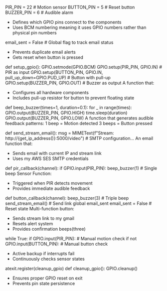 PIR_PIN = 22      # Motion sensor
BUTTON_PIN = 5    # Reset button
BUZZER_PIN = 6    # Audible alarm
- Defines which GPIO pins connect to the components
- Uses BCM numbering meaning it uses GPIO numbers rather than physical pin numbers



email_sent = False  # Global flag to track email status
- Prevents duplicate email alerts
- Gets reset when button is pressed



def setup_gpio():
    GPIO.setmode(GPIO.BCM)
    GPIO.setup(PIR_PIN, GPIO.IN)          # PIR as input
    GPIO.setup(BUTTON_PIN, GPIO.IN, pull_up_down=GPIO.PUD_UP)  # Button with pull-up
    GPIO.setup(BUZZER_PIN, GPIO.OUT)      # Buzzer as output
A function that: 
- Configures all hardware components
- Includes pull-up resistor for button to prevent floating state



def beep_buzzer(times=1, duration=0.1):
    for _ in range(times):
        GPIO.output(BUZZER_PIN, GPIO.HIGH)
        time.sleep(duration)
        GPIO.output(BUZZER_PIN, GPIO.LOW)
A function that generates audible feedback patterns:
1 beep = Motion detected
3 beeps = Button pressed



def send_stream_email():
    msg = MIMEText(f"Stream: http://{get_ip_address()}:5000/video")
    # SMTP configuration...
An email function that:
- Sends email with current IP and stream link
- Uses my AWS SES SMTP credentials



def pir_callback(channel):
    if GPIO.input(PIR_PIN):
        beep_buzzer(1)  # Single beep
Sensor Function:
- Triggered when PIR detects movement
- Provides immediate audible feedback




def button_callback(channel):
    beep_buzzer(3)             # Triple beep
    send_stream_email()        # Send link
    global email_sent
    email_sent = False         # Reset state
Multi-function button:
- Sends stream link to my gmail
- Resets alert system
- Provides confirmation beeps(three)



while True:
    if GPIO.input(PIR_PIN):    # Manual motion check
    if not GPIO.input(BUTTON_PIN):  # Manual button check
- Active backup if interrupts fail
- Continuously checks sensor states



atexit.register(cleanup_gpio)
def cleanup_gpio():
    GPIO.cleanup()
- Ensures proper GPIO reset on exit
- Prevents pin state persistence

